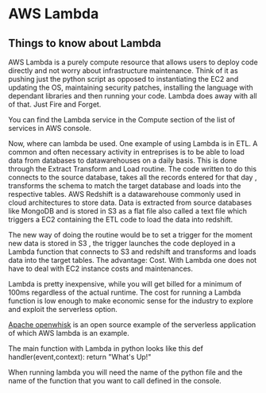 # AWS Lambda
## Things to know about Lambda

AWS Lambda is a purely compute resource that allows users to deploy code directly and not worry about infrastructure maintenance. Think of it as pushing just the python script as opposed to instantiating the EC2 and updating the OS, maintaining security patches, installing the language with dependant libraries and then running your code. Lambda does away with all of that. Just Fire and Forget.

You can find the Lambda service in the Compute section of the list of services in AWS console.

Now, where can lambda be used. One example of using Lambda is in ETL. A common and often necessary activity in entreprises is to be able to load data from databases to datawarehouses on a daily basis. This is done through the Extract Transform and Load routine. The code written to do this connects to the source database, takes all the records entered for that day , transforms the schema to match the target database and loads into the respective tables. AWS Redshift is a datawarehouse commonly used in cloud architectures to store data. Data is extracted from source databases like MongoDB and is stored in S3 as a flat file also called a text file which triggers a EC2 containing the ETL code to load the data into redshift. 

The new way of doing the routine would be to set a trigger for the moment new data is stored in S3 , the trigger launches the code deployed in a Lambda function that connects to S3 and redshift and transforms and loads data into the target tables. The advantage: Cost. With Lambda one does not have to deal with EC2 instance costs and maintenances. 

Lambda is pretty inexpensive, while you will get billed for a minimum of 100ms regardless of the actual runtime. The cost for running a Lambda function is low enough to make economic sense for the industry to explore and exploit the serverless option.

[Apache openwhisk](https://openwhisk.apache.org/)   is an open source example of the serverless application of which AWS lambda is an example.

The main function with Lambda in python looks like this
def handler(event,context):
    return "What's Up!"

When running lambda you will need the name of the python file and the name of the function that you want to call defined in the console. 